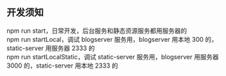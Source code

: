 ## 开发须知
npm run start，日常开发，后台服务和静态资源服务都用服务器的\
npm run startLocal，调试 blogserver 服务用，blogserver 用本地 300 的，static-server 用服务器 2333 的\
npm run startLocalStatic，调试 static-server 服务用，blogserver 用服务器 3000 的，static-server 用本地 2333 的



